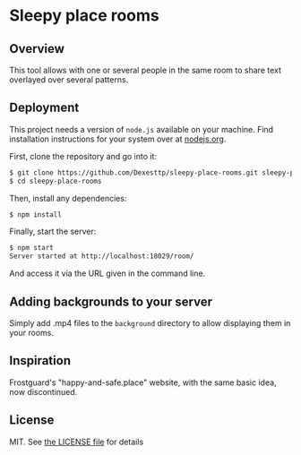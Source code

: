 # Sleepy place rooms

## Overview

This tool allows with one or several people in the same room to share text overlayed over several patterns.

## Deployment

This project needs a version of `node.js` available on your machine. Find installation instructions for your system over at [nodejs.org](https://nodejs.org/).

First, clone the repository and go into it:

```bash
$ git clone https://github.com/Dexesttp/sleepy-place-rooms.git sleepy-place-rooms
$ cd sleepy-place-rooms
```

Then, install any dependencies:

```bash
$ npm install
```

Finally, start the server:

```bash
$ npm start
Server started at http://localhost:18029/room/
```

And access it via the URL given in the command line.

## Adding backgrounds to your server

Simply add .mp4 files to the `background` directory to allow displaying them in your rooms.

## Inspiration

Frostguard's "happy-and-safe.place" website, with the same basic idea, now discontinued.

## License

MIT. See [the LICENSE file](./LICENSE) for details
